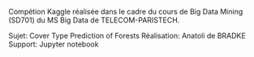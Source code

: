 Compétion Kaggle réalisée dans le cadre du cours de Big Data Mining (SD701) du MS Big Data de TELECOM-PARISTECH.

Sujet: Cover Type Prediction of Forests
Réalisation: Anatoli de BRADKE
Support: Jupyter notebook
